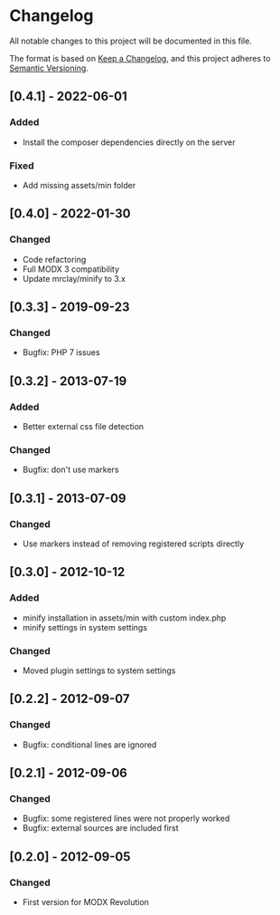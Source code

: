 # Changelog

All notable changes to this project will be documented in this file.

The format is based on [Keep a Changelog](https://keepachangelog.com/en/1.1.0/),
and this project adheres to [Semantic Versioning](https://semver.org/spec/v2.0.0.html).

## [0.4.1] - 2022-06-01

### Added

- Install the composer dependencies directly on the server

### Fixed

- Add missing assets/min folder

## [0.4.0] - 2022-01-30

### Changed

- Code refactoring
- Full MODX 3 compatibility
- Update mrclay/minify to 3.x

## [0.3.3] - 2019-09-23

### Changed

- Bugfix: PHP 7 issues

## [0.3.2] - 2013-07-19

### Added

- Better external css file detection

### Changed

- Bugfix: don't use markers

## [0.3.1] - 2013-07-09 

### Changed

- Use markers instead of removing registered scripts directly

## [0.3.0] - 2012-10-12

### Added

- minify installation in assets/min with custom index.php
- minify settings in system settings

### Changed

- Moved plugin settings to system settings

## [0.2.2] - 2012-09-07 

### Changed

- Bugfix: conditional lines are ignored 

## [0.2.1] - 2012-09-06  

### Changed

- Bugfix: some registered lines were not properly worked
- Bugfix: external sources are included first 

## [0.2.0] - 2012-09-05 

### Changed

- First version for MODX Revolution

